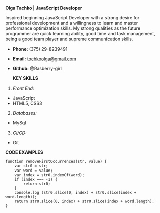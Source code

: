 **Olga Tachko | JavaScript Developer**

Inspired beginning JavaScript Developer with a strong desire for professional development and a willingness to learn and master performance optimization skills. My strong qualities as the future programmer are quick learning ability, good time and task management, being a good team player and supreme communication skills.

* **Phone:** (375) 29-8239491
* **Email:** tochkoolga@gmail.com
* **Github:** @Rasberry-girl
 
 
  **KEY SKILLS**
1. *_Front End:_*
* JavaScript
* HTML5, CSS3
2. *_Databases:_*
* MySql
3. *_CI/CD:_*
* Git


**CODE EXAMPLES**
```
function removeFirstOccurrences(str, value) {
    var str0 = str;
    var word = value;
    var index = str0.indexOf(word);
	if (index === -1) {
		return str0;
    }
    console.log (str0.slice(0, index) + str0.slice(index + word.length));
    return str0.slice(0, index) + str0.slice(index + word.length);
}
```


